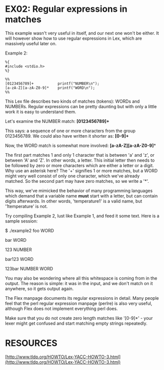 # EX02: Regular expressions in matches
This example wasn't very useful in itself, and our next one won't be either. It will however show how to use regular expressions in Lex, which are massively useful later on.

Example 2:
```
%{
#include <stdio.h>
%}

%%
[0123456789]+           printf("NUMBER\n");
[a-zA-Z][a-zA-Z0-9]*    printf("WORD\n");
%%
```

This Lex file describes two kinds of matches (tokens): WORDs and NUMBERs. Regular expressions can be pretty daunting but with only a little work it is easy to understand them. 

Let's examine the NUMBER match: **[0123456789]+**

This says: a sequence of one or more characters from the group 0123456789. We could also have written it shorter as: **[0-9]+**

Now, the WORD match is somewhat more involved: **[a-zA-Z][a-zA-Z0-9]***

The first part matches 1 and only 1 character that is between 'a' and 'z', or between 'A' and 'Z'. In other words, a letter. This initial letter then needs to be followed by zero or more characters which are either a letter or a digit. Why use an asterisk here? The '+' signifies 1 or more matches, but a WORD might very well consist of only one character, which we've already matched. So the second part may have zero matches, so we write a '*'.

This way, we've mimicked the behavior of many programming languages which demand that a variable name **must** start with a letter, but can contain digits afterwards. In other words, 'temperature1' is a valid name, but '1temperature' is not.

Try compiling Example 2, lust like Example 1, and feed it some text. Here is a sample session:

 $ ./example2
foo
WORD

bar
WORD

123
NUMBER

bar123
WORD

123bar
NUMBER
WORD

You may also be wondering where all this whitespace is coming from in the output. The reason is simple: it was in the input, and we don't match on it anywhere, so it gets output again.

The Flex manpage documents its regular expressions in detail. Many people feel that the perl regular expression manpage (perlre) is also very useful, although Flex does not implement everything perl does.

Make sure that you do not create zero length matches like '[0-9]*' - your lexer might get confused and start matching empty strings repeatedly.

# RESOURCES
[http://www.tldp.org/HOWTO/Lex-YACC-HOWTO-3.html](http://www.tldp.org/HOWTO/Lex-YACC-HOWTO-3.html)